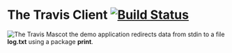 # The Travis Client [![Build Status](https://travis-ci.org/NovikovAnton/lab11.svg?branch=master)](https://travis-ci.org/NovikovAnton/lab11)
![The Travis Mascot](http://about.travis-ci.org/images/travis-mascot-200px.png)
the demo application redirects data from stdin to a file **log.txt** using a package **print**.
